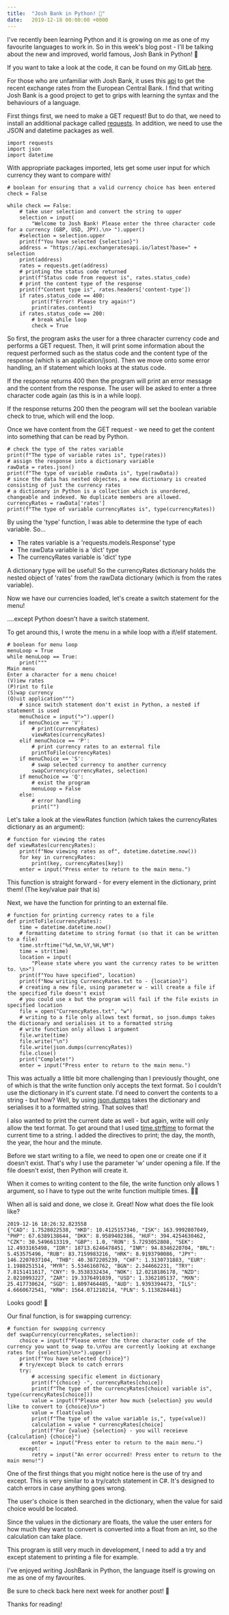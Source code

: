 ```yaml
---
title:  "Josh Bank in Python! 🐍"
date:   2019-12-18 00:00:00 +0000
---
```


I've recently been learning Python and it is growing on me as one of my favourite languages to work in. So in this week's blog post - I'll be talking about the new and improved, world famous, Josh Bank in Python! 🐍

If you want to take a look at the code, it can be found on my GitLab [here](https://gitlab.com/JoshBl_/python/tree/master/Josh%20Bank).

For those who are unfamiliar with Josh Bank, it uses this [api](https://exchangeratesapi.io/) to get the recent exchange rates from the European Central Bank. I find that writing Josh Bank is a good project to get to grips with learning the syntax and the behaviours of a language.

First things first, we need to make a GET request! But to do that, we need to install an additional package called [requests](https://pypi.org/project/requests/). In addition, we need to use the JSON and datetime packages as well.

```
import requests
import json
import datetime
```

With appropriate packages imported, lets get some user input for which currency they want to compare with!

```
# boolean for ensuring that a valid currency choice has been entered
check = False

while check == False:
    # take user selection and convert the string to upper
    selection = input(
        "Welcome to Josh Bank! Please enter the three character code for a currency (GBP, USD, JPY).\n> ").upper()
    #selection = selection.upper
    print(f"You have selected {selection}")
    address = "https://api.exchangeratesapi.io/latest?base=" + selection
    print(address)
    rates = requests.get(address)
    # printing the status code returned
    print(f"Status code from request is", rates.status_code)
    # print the content type of the response
    print(f"Content type is", rates.headers['content-type'])
    if rates.status_code == 400:
        print(f"Error! Please try again!")
        print(rates.content)
    if rates.status_code == 200:
        # break while loop
        check = True
```

So first, the program asks the user for a three character currency code and performs a GET request. Then, it will print some information about the request performed such as the status code and the content type of the response (which is an application/json). Then we move onto some error handling, an if statement which looks at the status code.

If the response returns 400 then the program will print an error message and the content from the response. The user will be asked to enter a three character code again (as this is in a while loop).

If the response returns 200 then the peogram will set the boolean variable check to true, which will end the loop.

Once we have content from the GET request - we need to get the content into something that can be read by Python.

```
# check the type of the rates variable
print(f"The type of variable rates is", type(rates))
# assign the response into a dictionary variable
rawData = rates.json()
print(f"The type of variable rawData is", type(rawData))
# since the data has nested objectes, a new dictionary is created consisting of just the currency rates
# a dictionary in Python is a collection which is unordered, changeable and indexed. No duplicate members are allowed.
currencyRates = rawData['rates']
print(f"The type of variable currencyRates is", type(currencyRates))
```

By using the 'type' function, I was able to determine the type of each variable. So...
- The rates variable is a 'requests.models.Response' type
- The rawData variable is a 'dict' type
- The currencyRates variable is 'dict' type

A dictionary type will be useful! So the currencyRates dictionary holds the nested object of 'rates' from the rawData dictionary (which is from the rates variable).

Now we have our currencies loaded, let's create a switch statement for the menu!

....except Python doesn't have a switch statement.

To get around this, I wrote the menu in a while loop with a if/elif statement.

```
# boolean for menu loop
menuLoop = True
while menuLoop == True:
    print("""
Main menu
Enter a character for a menu choice!
(V)iew rates
(P)rint to file
(S)wap currency
(Q)uit application""")
    # since switch statement don't exist in Python, a nested if statement is used
    menuChoice = input(">").upper()
    if menuChoice == 'V':
        # print(currencyRates)
        viewRates(currencyRates)
    elif menuChoice == 'P':
        # print currency rates to an external file
        printToFile(currencyRates)
    if menuChoice == 'S':
        # swap selected currency to another currency
        swapCurrency(currencyRates, selection)
    if menuChoice == 'Q':
        # exist the program
        menuLoop = False
    else:
        # error handling
        print("")
```

Let's take a look at the viewRates function (which takes the currencyRates dictionary as an argument):

```
# function for viewing the rates
def viewRates(currencyRates):
    print(f"Now viewing rates as of", datetime.datetime.now())
    for key in currencyRates:
        print(key, currencyRates[key])
    enter = input("Press enter to return to the main menu.")
```

This function is straight forward - for every element in the dictionary, print them! (The key/value pair that is)

Next, we have the function for printing to an external file.

```
# function for printing currency rates to a file
def printToFile(currencyRates):
    time = datetime.datetime.now()
    # formatting datetime to string format (so that it can be written to a file)
    time.strftime("%d,%m,%Y,%H,%M")
    time = str(time)
    location = input(
        "Please state where you want the currency rates to be written to. \n>")
    print(f"You have specified", location)
    print(f"Now writing CurrencyRates.txt to - {location}")
    # creating a new file, using parameter w - will create a file if the specified file doesn't exist
    # you could use x but the program will fail if the file exists in specified location
    file = open("CurrencyRates.txt", "w")
    # writing to a file only allows text format, so json.dumps takes the dictionary and serialises it to a formatted string
    # write function only allows 1 argument
    file.write(time)
    file.write("\n")
    file.write(json.dumps(currencyRates))
    file.close()
    print("Complete!")
    enter = input("Press enter to return to the main menu.")
```

This was actually a little bit more challenging than I previously thought, one of which is that the write function only accepts the text format. So I couldn't use the dictionary in it's current state. I'd need to convert the contents to a string - but how? Well, by using [json.dumps](https://docs.python.org/3.5/library/json.html#json.dumps) takes the dictionary and serialises it to a formatted string. That solves that!

I also wanted to print the current date as well - but again, write will only allow the text format. To get around that I used [time.strftime](https://docs.python.org/3.5/library/time.html?highlight=time%20strftime#time.strftime) to format the current time to a string. I added the directives to print; the day, the month, the year, the hour and the minute.

Before we start writing to a file, we need to open one or create one if it doesn't exist. That's why I use the parameter 'w' under opening a file. If the file doesn't exist, then Python will create it.

When it comes to writing content to the file, the write function only allows 1 argument, so I have to type out the write function multiple times. 🤦‍♂️

When all is said and done, we close it. Great! Now what does the file look like?

```
2019-12-16 18:26:32.823558
{"CAD": 1.7528022538, "HKD": 10.4125157346, "ISK": 163.9992807049, "PHP": 67.6389138644, "DKK": 8.9589402386, "HUF": 394.4254630462, "CZK": 30.5496613319, "GBP": 1.0, "RON": 5.7293052808, "SEK": 12.4933165498, "IDR": 18713.6246478451, "INR": 94.8346220704, "BRL": 5.453575496, "RUB": 83.7159983216, "HRK": 8.9193790086, "JPY": 146.2207037104, "THB": 40.3872205239, "CHF": 1.3130731883, "EUR": 1.1988251514, "MYR": 5.5346160762, "BGN": 2.344662231, "TRY": 7.8151411617, "CNY": 9.3538332434, "NOK": 12.0218186178, "NZD": 2.0210993227, "ZAR": 19.3376491039, "USD": 1.3362105137, "MXN": 25.417730624, "SGD": 1.8097464485, "AUD": 1.9393394473, "ILS": 4.6660672541, "KRW": 1564.071210214, "PLN": 5.1138284481}
```

Looks good! 👏

Our final function, is for swapping currency:

```
# function for swapping currency
def swapCurrency(currencyRates, selection):
    choice = input(f"Please enter the three character code of the currency you want to swap to.\nYou are currently looking at exchange rates for {selection}\n>").upper()
    print(f"You have selected {choice}")
    # try/except block to catch errors
    try:
        # accessing specific element in dictionary
        print(f"{choice} -", currencyRates[choice])
        print(f"The type of the currencyRates[choice] variable is", type(currencyRates[choice]))
        value = input(f"Please enter how much {selection} you would like to convert to {choice}\n>")
        value = float(value)
        print(f"The type of the value variable is,", type(value))
        calculation = value * currencyRates[choice]
        print(f"For {value} {selection} - you will receieve {calculation} {choice}")
        enter = input("Press enter to return to the main menu.")
    except:
        retry = input("An error occurred! Press enter to return to the main menu!")
```

One of the first things that you might notice here is the use of try and except. This is very similar to a try/catch statement in C#. It's designed to catch errors in case anything goes wrong.

The user's choice is then searched in the dictionary, when the value for said choice would be located.

Since the values in the dictionary are floats, the value the user enters for how much they want to convert is converted into a float from an int, so the calculation can take place.

This program is still very much in development, I need to add a try and except statement to printing a file for example.

I've enjoyed writing JoshBank in Python, the language itself is growing on me as one of my favourites.

Be sure to check back here next week for another post! 👏

Thanks for reading!